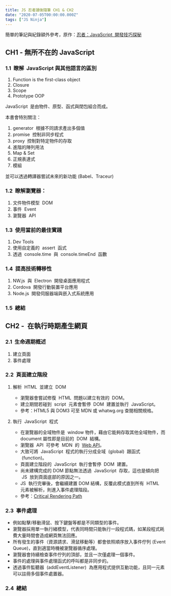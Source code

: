 ```yaml
---
title: JS 忍者讀後隨筆 CH1 & CH2
date: "2020-07-05T00:00:00.000Z"
tags: ["JS Ninja"]
---
```


簡單的筆記與紀錄額外參考，原作：<a href="https://www.books.com.tw/products/0010701459" target="_blank">忍者：JavaScript  開發技巧探秘</a>

## CH1 - 無所不在的 JavaScript

### 1.1  瞭解  JavaScript 與其他語言的區別

1. Function is the first-class object
2. Closure
3. Scope
4. Prototype OOP

JavaScript  是由物件、原型、函式與閉包組合而成。

本書會特別關注：

1. generator  根據不同請求產出多個值
2. promise  控制非同步程式
3. proxy  控制對特定物件的存取
4. 進階的陣列用法
5. Map & Set
6. 正規表達式
7. 模組

並可以透過轉譯器嘗試未來的新功能 (Babel、Traceur)

### 1.2  瞭解瀏覽器：

1. 文件物件模型  DOM
2. 事件  Event
3. 瀏覽器  API

### 1.3  使用當前的最佳實踐

1. Dev Tools
2. 使用自定義的  assert  函式
3. 透過  console.time  與  console.timeEnd  函數

### 1.4  提高技術轉移性

1. NW.js  與  Electron  開發桌面應用程式
2. Cordova  開發行動裝置平台應用
3. Node.js  開發伺服器端與嵌入式系統應用

### 1.5  總結

## CH2 -  在執行時期產生網頁

### 2.1  生命週期概述

1. 建立頁面
2. 事件處理

### 2.2  頁面建立階段

1. 解析  HTML  並建立  DOM

   - 瀏覽器會嘗試修復  HTML  問題以建立有效的  DOM。
   - 建立期間若碰到  script  元素會暫停  DOM  建置並執行  JavaScript。
   - 參考：HTML5 與 DOM3 可至 MDN 或 whatwg.org 查閱相關規格。

2. 執行  JavaScript  程式

   - 在瀏覽器的全域物件是  window 物件，藉由它能夠存取其他全域物件，而 document 屬性即是目前的  DOM  結構。
   - 瀏覽器  API  可參考  MDN  的  [Web API](https://developer.mozilla.org/en-US/docs/Web/API)。
   - 大致可將  JavaScript  程式的執行分成全域  (global)  跟函式  (function)。
   - 頁面建立階段的  JavaScript  執行會暫停  DOM  建置。
   - 尚未建構完成的 DOM 節點無法透過  JavaScript  存取，這也是傾向把  JS  放到頁面底部的原因之一。
   - JS  執行完畢後，會繼續建置 DOM 結構，反覆此模式直到所有  HTML  元素被解析，則進入事件處理階段。
   - 參考：[Critical Rendering Path](https://developers.google.com/web/fundamentals/performance/critical-rendering-path/adding-interactivity-with-javascript)

### 2.3  事件處理

- 例如點擊/移動滑鼠、按下鍵盤等都是不同類型的事件。
- 瀏覽器採用單一執行緒模型，代表同時間只能執行一段程式碼，如某段程式耗費大量時間會造成網頁無法回應。
- 所有發生的事件（資源請求、滑鼠移動等）都會依照順序放入事件佇列 (Event Queue)，直到適當時機被瀏覽器循序處理。
- 瀏覽器會持續檢查事件佇列的頂部，並且一次僅處理一個事件。
- 事件的處理與事件處理函式的呼叫都是非同步的。
- 透過事件監聽器  (addEventListener)  為應用程式提供互動功能，且同一元素可以註冊多個事件處置器。

### 2.4  總結
